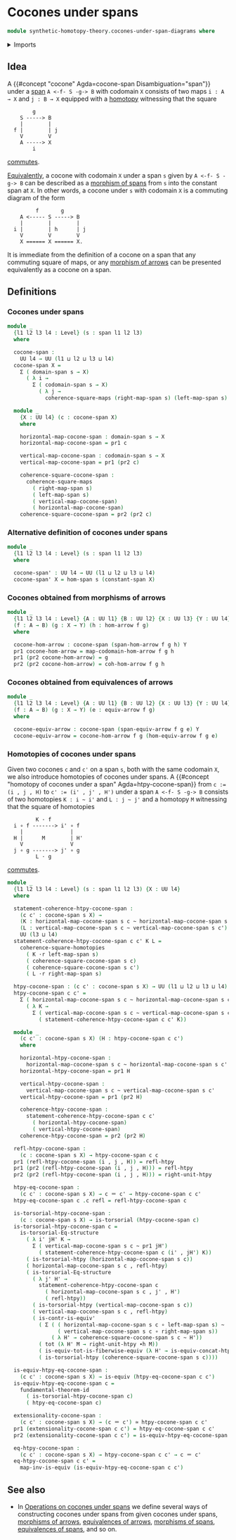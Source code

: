 # Cocones under spans

```agda
module synthetic-homotopy-theory.cocones-under-span-diagrams where
```

<details><summary>Imports</summary>

```agda
open import foundation.commuting-squares-of-homotopies
open import foundation.dependent-pair-types
open import foundation.equivalences-arrows
open import foundation.fundamental-theorem-of-identity-types
open import foundation.homotopies
open import foundation.homotopy-induction
open import foundation.morphisms-arrows
open import foundation.morphisms-spans
open import foundation.spans
open import foundation.structure-identity-principle
open import foundation.universe-levels
open import foundation.whiskering-homotopies

open import foundation-core.commuting-squares-of-maps
open import foundation-core.contractible-types
open import foundation-core.equivalences
open import foundation-core.function-extensionality
open import foundation-core.function-types
open import foundation-core.functoriality-dependent-pair-types
open import foundation-core.identity-types
open import foundation-core.torsorial-type-families
```

</details>

## Idea

A {{#concept "cocone" Agda=cocone-span Disambiguation="span"}} under a
[span](foundation.spans.md) `A <-f- S -g-> B` with codomain `X` consists of two
maps `i : A → X` and `j : B → X` equipped with a
[homotopy](foundation.homotopies.md) witnessing that the square

```text
        g
    S -----> B
    |        |
  f |        | j
    V        V
    A -----> X
        i
```

[commutes](foundation.commuting-squares-of-maps.md).

[Equivalently](foundation-core.equivalences.md), a cocone with codomain `X`
under a span `s` given by `A <-f- S -g-> B` can be described as a
[morphism of spans](foundation.morphisms-spans.md) from `s` into the constant
span at `X`. In other words, a cocone under `s` with codomain `X` is a commuting
diagram of the form

```text
         f       g
    A <----- S -----> B
    |        |        |
  i |        | h      | j
    V        V        V
    X ====== X ====== X.
```

It is immediate from the definition of a cocone on a span that any commuting
square of maps, or any [morphism of arrows](foundation.morphisms-arrows.md) can
be presented equivalently as a cocone on a span.

## Definitions

### Cocones under spans

```agda
module _
  {l1 l2 l3 l4 : Level} (s : span l1 l2 l3)
  where

  cocone-span :
    UU l4 → UU (l1 ⊔ l2 ⊔ l3 ⊔ l4)
  cocone-span X =
    Σ ( domain-span s → X)
      ( λ i →
        Σ ( codomain-span s → X)
          ( λ j →
            coherence-square-maps (right-map-span s) (left-map-span s) j i))

  module _
    {X : UU l4} (c : cocone-span X)
    where

    horizontal-map-cocone-span : domain-span s → X
    horizontal-map-cocone-span = pr1 c

    vertical-map-cocone-span : codomain-span s → X
    vertical-map-cocone-span = pr1 (pr2 c)

    coherence-square-cocone-span :
      coherence-square-maps
        ( right-map-span s)
        ( left-map-span s)
        ( vertical-map-cocone-span)
        ( horizontal-map-cocone-span)
    coherence-square-cocone-span = pr2 (pr2 c)
```

### Alternative definition of cocones under spans

```agda
module _
  {l1 l2 l3 l4 : Level} (s : span l1 l2 l3)
  where

  cocone-span' : UU l4 → UU (l1 ⊔ l2 ⊔ l3 ⊔ l4)
  cocone-span' X = hom-span s (constant-span X)
```

### Cocones obtained from morphisms of arrows

```agda
module _
  {l1 l2 l3 l4 : Level} {A : UU l1} {B : UU l2} {X : UU l3} {Y : UU l4}
  (f : A → B) (g : X → Y) (h : hom-arrow f g)
  where

  cocone-hom-arrow : cocone-span (span-hom-arrow f g h) Y
  pr1 cocone-hom-arrow = map-codomain-hom-arrow f g h
  pr1 (pr2 cocone-hom-arrow) = g
  pr2 (pr2 cocone-hom-arrow) = coh-hom-arrow f g h
```

### Cocones obtained from equivalences of arrows

```agda
module _
  {l1 l2 l3 l4 : Level} {A : UU l1} {B : UU l2} {X : UU l3} {Y : UU l4}
  (f : A → B) (g : X → Y) (e : equiv-arrow f g)
  where

  cocone-equiv-arrow : cocone-span (span-equiv-arrow f g e) Y
  cocone-equiv-arrow = cocone-hom-arrow f g (hom-equiv-arrow f g e)
```

### Homotopies of cocones under spans

Given two cocones `c` and `c'` on a span `s`, both with the same codomain `X`,
we also introduce homotopies of cocones under spans. A
{{#concept "homotopy of cocones under a span" Agda=htpy-cocone-span}} from
`c := (i , j , H)` to `c' := (i' , j' , H')` under a span `A <-f- S -g-> B`
consists of two homotopies `K : i ~ i'` and `L : j ~ j'` and a homotopy `M`
witnessing that the square of homotopies

```text
         K · f
  i ∘ f -------> i' ∘ f
    |               |
  H |      M        | H'
    V               V
  j ∘ g -------> j' ∘ g
         L · g
```

[commutes](foundation.commuting-squares-homotopies.md).

```agda
module _
  {l1 l2 l3 l4 : Level} (s : span l1 l2 l3) {X : UU l4}
  where

  statement-coherence-htpy-cocone-span :
    (c c' : cocone-span s X) →
    (K : horizontal-map-cocone-span s c ~ horizontal-map-cocone-span s c')
    (L : vertical-map-cocone-span s c ~ vertical-map-cocone-span s c') →
    UU (l3 ⊔ l4)
  statement-coherence-htpy-cocone-span c c' K L =
    coherence-square-homotopies
      ( K ·r left-map-span s)
      ( coherence-square-cocone-span s c)
      ( coherence-square-cocone-span s c')
      ( L ·r right-map-span s)

  htpy-cocone-span : (c c' : cocone-span s X) → UU (l1 ⊔ l2 ⊔ l3 ⊔ l4)
  htpy-cocone-span c c' =
    Σ ( horizontal-map-cocone-span s c ~ horizontal-map-cocone-span s c')
      ( λ K →
        Σ ( vertical-map-cocone-span s c ~ vertical-map-cocone-span s c')
          ( statement-coherence-htpy-cocone-span c c' K))

  module _
    (c c' : cocone-span s X) (H : htpy-cocone-span c c')
    where

    horizontal-htpy-cocone-span :
      horizontal-map-cocone-span s c ~ horizontal-map-cocone-span s c'
    horizontal-htpy-cocone-span = pr1 H

    vertical-htpy-cocone-span :
      vertical-map-cocone-span s c ~ vertical-map-cocone-span s c'
    vertical-htpy-cocone-span = pr1 (pr2 H)

    coherence-htpy-cocone-span :
      statement-coherence-htpy-cocone-span c c'
        ( horizontal-htpy-cocone-span)
        ( vertical-htpy-cocone-span)
    coherence-htpy-cocone-span = pr2 (pr2 H)

  refl-htpy-cocone-span :
    (c : cocone-span s X) → htpy-cocone-span c c
  pr1 (refl-htpy-cocone-span (i , j , H)) = refl-htpy
  pr1 (pr2 (refl-htpy-cocone-span (i , j , H))) = refl-htpy
  pr2 (pr2 (refl-htpy-cocone-span (i , j , H))) = right-unit-htpy

  htpy-eq-cocone-span :
    (c c' : cocone-span s X) → c ＝ c' → htpy-cocone-span c c'
  htpy-eq-cocone-span c .c refl = refl-htpy-cocone-span c

  is-torsorial-htpy-cocone-span :
    (c : cocone-span s X) → is-torsorial (htpy-cocone-span c)
  is-torsorial-htpy-cocone-span c =
    is-torsorial-Eq-structure
      ( λ i' jH' K →
        Σ ( vertical-map-cocone-span s c ~ pr1 jH')
          ( statement-coherence-htpy-cocone-span c (i' , jH') K))
      ( is-torsorial-htpy (horizontal-map-cocone-span s c))
      ( horizontal-map-cocone-span s c , refl-htpy)
      ( is-torsorial-Eq-structure
        ( λ j' H' →
          statement-coherence-htpy-cocone-span c
            ( horizontal-map-cocone-span s c , j' , H')
            ( refl-htpy))
        ( is-torsorial-htpy (vertical-map-cocone-span s c))
        ( vertical-map-cocone-span s c , refl-htpy)
        ( is-contr-is-equiv'
          ( Σ ( ( horizontal-map-cocone-span s c ∘ left-map-span s) ~
                ( vertical-map-cocone-span s c ∘ right-map-span s))
              ( λ H' → coherence-square-cocone-span s c ~ H'))
          ( tot (λ H' M → right-unit-htpy ∙h M))
          ( is-equiv-tot-is-fiberwise-equiv (λ H' → is-equiv-concat-htpy _ _))
          ( is-torsorial-htpy (coherence-square-cocone-span s c))))

  is-equiv-htpy-eq-cocone-span :
    (c c' : cocone-span s X) → is-equiv (htpy-eq-cocone-span c c')
  is-equiv-htpy-eq-cocone-span c =
    fundamental-theorem-id
      ( is-torsorial-htpy-cocone-span c)
      ( htpy-eq-cocone-span c)

  extensionality-cocone-span :
    (c c' : cocone-span s X) → (c ＝ c') ≃ htpy-cocone-span c c'
  pr1 (extensionality-cocone-span c c') = htpy-eq-cocone-span c c'
  pr2 (extensionality-cocone-span c c') = is-equiv-htpy-eq-cocone-span c c'

  eq-htpy-cocone-span :
    (c c' : cocone-span s X) → htpy-cocone-span c c' → c ＝ c'
  eq-htpy-cocone-span c c' =
    map-inv-is-equiv (is-equiv-htpy-eq-cocone-span c c')
```

## See also

- In
  [Operations on cocones under spans](synthetic-homotopy-theory.operations-cocones-under-span-diagrams.md)
  we define several ways of constructing cocones under spans from given cocones
  under spans, [morphisms of arrows](foundation.morphisms-arrows.md),
  [equivalences of arrows](foundation.equivalences-arrows.md),
  [morphisms of spans](foundation.morphisms-spans.md),
  [equivalences of spans](foundation.equivalences-spans.md), and so on.
